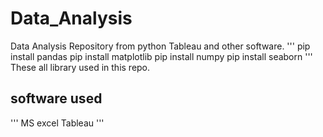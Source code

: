 # Data_Analysis 
Data Analysis Repository from python Tableau and other software.
'''
pip install pandas 
pip install matplotlib
pip install numpy 
pip install seaborn
'''
These all library used in this repo.
## software used
'''
MS excel 
Tableau
'''
